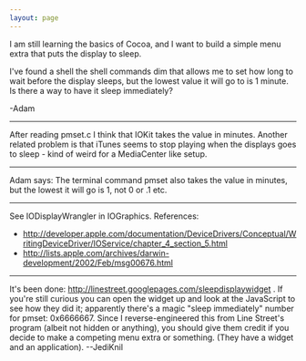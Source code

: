 ```yaml
---
layout: page
---
```




I am still learning the basics of Cocoa, and I want to build a simple menu extra that puts the display to sleep. 

I've found a shell the shell commands dim that allows me to set how long to wait before the display sleeps, but the lowest value it will go to is 1 minute. Is there a way to have it sleep immediately?

-Adam

----

After reading pmset.c I think that IOKit takes the value in minutes.
Another related problem is that iTunes seems to stop playing when the
displays goes to sleep - kind of weird for a MediaCenter like setup.

----

Adam says: The terminal command pmset also takes the value in minutes, but the lowest it will go is 1, not 0 or .1 etc. 

----

See IODisplayWrangler in IOGraphics. References:

* http://developer.apple.com/documentation/DeviceDrivers/Conceptual/WritingDeviceDriver/IOService/chapter_4_section_5.html
* http://lists.apple.com/archives/darwin-development/2002/Feb/msg00676.html


----
It's been done: http://linestreet.googlepages.com/sleepdisplaywidget . If you're still curious you can open the widget up and look at the JavaScript to see how they did it; apparently there's a magic "sleep immediately" number for pmset: 0x6666667. Since I reverse-engineered this from Line Street's program (albeit not hidden or anything), you should give them credit if you decide to make a competing menu extra or something. (They have a widget and an application). --JediKnil
